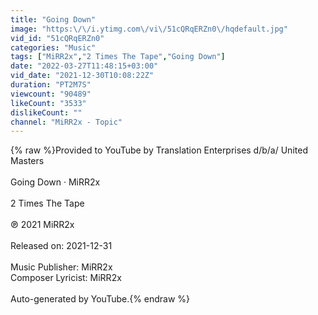 ```yaml
---
title: "Going Down"
image: "https:\/\/i.ytimg.com\/vi\/51cQRqERZn0\/hqdefault.jpg"
vid_id: "51cQRqERZn0"
categories: "Music"
tags: ["MiRR2x","2 Times The Tape","Going Down"]
date: "2022-03-27T11:48:15+03:00"
vid_date: "2021-12-30T10:08:22Z"
duration: "PT2M7S"
viewcount: "90489"
likeCount: "3533"
dislikeCount: ""
channel: "MiRR2x - Topic"
---
```

{% raw %}Provided to YouTube by Translation Enterprises d/b/a/ United Masters<br /><br />Going Down · MiRR2x<br /><br />2 Times The Tape<br /><br />℗ 2021 MiRR2x<br /><br />Released on: 2021-12-31<br /><br />Music  Publisher: MiRR2x<br />Composer  Lyricist: MiRR2x<br /><br />Auto-generated by YouTube.{% endraw %}
